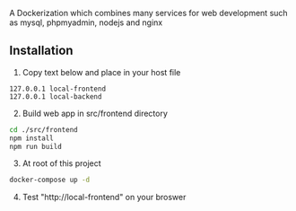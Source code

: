 A Dockerization which combines many services for web development
such as mysql, phpmyadmin, nodejs and nginx

## Installation

1. Copy text below and place in your host file 
```
127.0.0.1 local-frontend
127.0.0.1 local-backend
```

2. Build web app in src/frontend directory
```sh
cd ./src/frontend
npm install
npm run build
```

3. At root of this project
```sh
docker-compose up -d
```

4. Test "http://local-frontend" on your broswer
